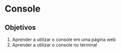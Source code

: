 # Console

## Objetivos

1. Aprender a utilizar o console em uma página web
2. Aprender a utilizar o console no terminal